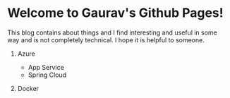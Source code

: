 # Welcome to Gaurav's Github Pages!

This blog contains about things and I find interesting and useful in some way and is not completely technical. I hope it is helpful to someone.

1. Azure
    - App Service
    - Spring Cloud

2. Docker